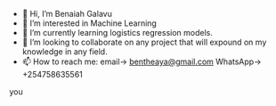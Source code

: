 - 👋 Hi, I’m Benaiah Galavu 
- 👀 I’m interested in Machine Learning
- 🌱 I’m currently learning logistics regression models.
- 💞️ I’m looking to collaborate on any project that will expound on my knowledge in any field.
- 📫 How to reach me: email-> bentheaya@gmail.com WhatsApp-> +254758635561

<!---
bentheaya/bentheaya is a ✨ special ✨ repository because its `README.md` (this file) appears on your GitHub profile.
You can click the Preview link to take a look at your changes.
--->you 
